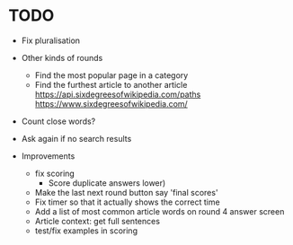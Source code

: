 # TODO


* Fix pluralisation
* Other kinds of rounds
  * Find the most popular page in a category
  * Find the furthest article to another article https://api.sixdegreesofwikipedia.com/paths
  https://www.sixdegreesofwikipedia.com/
* Count close words?
* Ask again if no search results

* Improvements
  * fix scoring
    * Score duplicate answers lower)
  * Make the last next round button say 'final scores'
  * Fix timer so that it actually shows the correct time
  * Add a list of most common article words on round 4 answer screen
  * Article context: get full sentences
  * test/fix examples in scoring